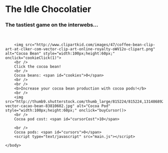 <html>
	<head>
		<link rel="stylesheet" type="text/css" href="interface.css" />
	</head>
	<body>
	<h1>The Idle Chocolatier</h1>
	<h3>The tastiest game on the interwebs...</h3>
	<br/>
		
		<img src="http://www.clipartkid.com/images/47/coffee-bean-clip-art-at-clker-com-vector-clip-art-online-royalty-oWV12o-clipart.png" alt="Cocoa Bean" style="width:100px;height:60px;" onclick="cookieClick(1)">
		<br />
		Click the cocoa bean!
		<br />
		Cocoa beans: <span id="cookies">0</span>
		<br />
		<br />
		<b>Increase your cocoa bean production with cocoa pods!</b>
		<br />
		<img src="http://thumb9.shutterstock.com/thumb_large/815224/815224,1314868922,6/stock-vector-cacao-bean-83810602.jpg" alt="Cocoa Pod" style="width:100px;height:60px;" onclick="buyCursor()>
		<br />
		Cocoa pod cost: <span id="cursorCost">10</span>
		
		<br />
		Cocoa pods: <span id="cursors">0</span>
		<script type="text/javascript" src="main.js"></script>
	
	</body>
</html>
